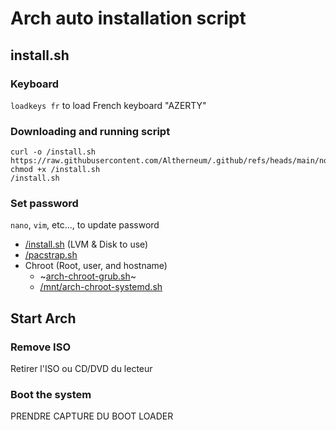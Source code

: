 # Arch auto installation script

## install.sh
### Keyboard
`loadkeys fr` to load French keyboard "AZERTY"
### Downloading and running script
```
curl -o /install.sh https://raw.githubusercontent.com/Altherneum/.github/refs/heads/main/note/OS/Linux/Arch/install.sh
chmod +x /install.sh
/install.sh
```
### Set password
`nano`, `vim`, etc..., to update password
- [/install.sh](/note/OS/Linux/Arch/install.sh) (LVM & Disk to use)
- [/pacstrap.sh](https://github.com/Altherneum/.github/blob/main/note/OS/Linux/Arch/pacstrap.sh)
- Chroot (Root, user, and hostname)
  - ~[arch-chroot-grub.sh](https://github.com/Altherneum/.github/blob/main/note/OS/Linux/Arch/arch-chroot-grub.sh)~
  - [/mnt/arch-chroot-systemd.sh](https://github.com/Altherneum/.github/blob/main/note/OS/Linux/Arch/arch-chroot-systemd.sh)

## Start Arch
### Remove ISO
Retirer l'ISO ou CD/DVD du lecteur
### Boot the system
PRENDRE CAPTURE DU BOOT LOADER
